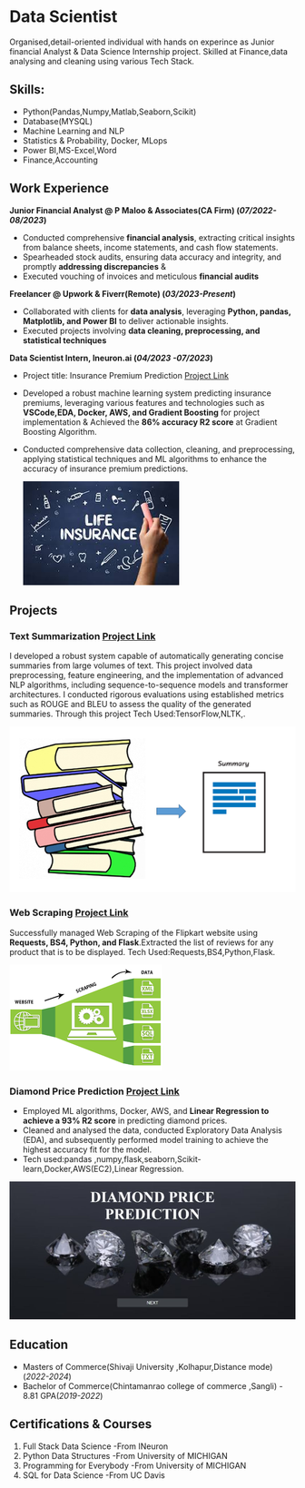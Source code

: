 # Data Scientist
  Organised,detail-oriented individual with hands on experince as  Junior financial Analyst & Data Science Internship project.
  Skilled at Finance,data analysing and cleaning using various Tech Stack.

## Skills:
- Python(Pandas,Numpy,Matlab,Seaborn,Scikit)
- Database(MYSQL)
- Machine Learning and NLP
- Statistics & Probability, Docker, MLops
- Power BI,MS-Excel,Word
- Finance,Accounting								       	

## Work Experience
**Junior Financial Analyst @ P Maloo & Associates(CA Firm) (_07/2022-08/2023_)**
- Conducted comprehensive **financial analysis**, extracting critical insights from balance sheets, income
  statements, and cash flow statements.
- Spearheaded stock audits, ensuring data accuracy and integrity, and promptly **addressing discrepancies** &
- Executed vouching of invoices and meticulous **financial audits**

**Freelancer @ Upwork & Fiverr(Remote) (_03/2023-Present_)**
- Collaborated with clients for **data analysis**, leveraging **Python, pandas, Matplotlib, and Power BI** to deliver
  actionable insights.
- Executed projects involving **data cleaning, preprocessing, and statistical techniques**

**Data Scientist Intern, Ineuron.ai (_04/2023 -07/2023_)**
- Project title: Insurance Premium Prediction [Project Link](https://github.com/KIRTIBAJAJ2002/KIRTIINTERNSHIPPROJECT)
- Developed a robust machine learning system predicting insurance premiums, leveraging various features and
  technologies such as **VSCode,EDA, Docker, AWS, and Gradient Boosting** for project implementation &
  Achieved the **86% accuracy R2 score** at Gradient Boosting Algorithm.
- Conducted comprehensive data collection, cleaning, and preprocessing, applying statistical techniques and
  ML algorithms to enhance the accuracy of insurance premium predictions.
  
  ![Insurance Premium Prediction](https://github.com/KIRTIBAJAJ2002/portfolio/blob/main/Insurance%20Premium.jpeg?raw=true)


## Projects
### Text Summarization  [Project Link](https://github.com/KIRTIBAJAJ2002/Project1-Scraper-beanstalk-deployment)

I developed a robust system capable of automatically generating concise summaries from large volumes of text. This project involved data preprocessing, feature engineering, and the implementation of advanced NLP algorithms, including sequence-to-sequence models and transformer architectures. I conducted rigorous evaluations using established metrics such as ROUGE and BLEU to assess the quality of the generated summaries. Through this project
Tech Used:TensorFlow,NLTK,.

![Text Summarization](https://github.com/KIRTIBAJAJ2002/portfolio/blob/main/Text%20Summary.webp?raw=true)
### Web Scraping    [Project Link](https://github.com/KIRTIBAJAJ2002/Project1-Scraper-beanstalk-deployment)

Successfully managed Web Scraping of the Flipkart website using **Requests, BS4, Python, and Flask**.Extracted
the list of reviews for any product that is to be displayed.
Tech Used:Requests,BS4,Python,Flask.

![Web Scraping](https://github.com/KIRTIBAJAJ2002/portfolio/blob/main/webscraping.png?raw=true)

### Diamond Price Prediction   [Project Link](https://github.com/KIRTIBAJAJ2002/Diamondpriceprediction-ML-project)

- Employed ML algorithms, Docker, AWS, and **Linear Regression to achieve a 93% R2 score** in predicting
diamond prices.
- Cleaned and analysed the data, conducted Exploratory Data Analysis (EDA), and subsequently performed
model training to achieve the highest accuracy fit for the model.
- Tech used:pandas ,numpy,flask,seaborn,Scikit-learn,Docker,AWS(EC2),Linear Regression.

![Diamond Price Prediction](https://github.com/KIRTIBAJAJ2002/portfolio/blob/main/Diamond.jpeg?raw=true)

## Education
- Masters of Commerce(Shivaji University ,Kolhapur,Distance mode)(_2022-2024_)
- Bachelor of Commerce(Chintamanrao college of commerce ,Sangli) - 8.81 GPA(_2019-2022_)

## Certifications & Courses
1. Full Stack Data Science -From INeuron
2. Python Data Structures -From University of MICHIGAN
3. Programming for Everybody -From University of MICHIGAN
4. SQL for Data Science -From UC Davis
 
